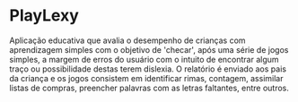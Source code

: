 # PlayLexy
Aplicação educativa que avalia o desempenho de crianças com aprendizagem simples com o objetivo de 'checar', após uma série de jogos simples, a margem de erros do usuário com o intuito de encontrar algum traço ou possibilidade destas terem dislexia. O relatório é enviado aos pais da criança e os jogos consistem em identificar rimas, contagem, assimilar listas de compras, preencher palavras com as letras faltantes, entre outros.
